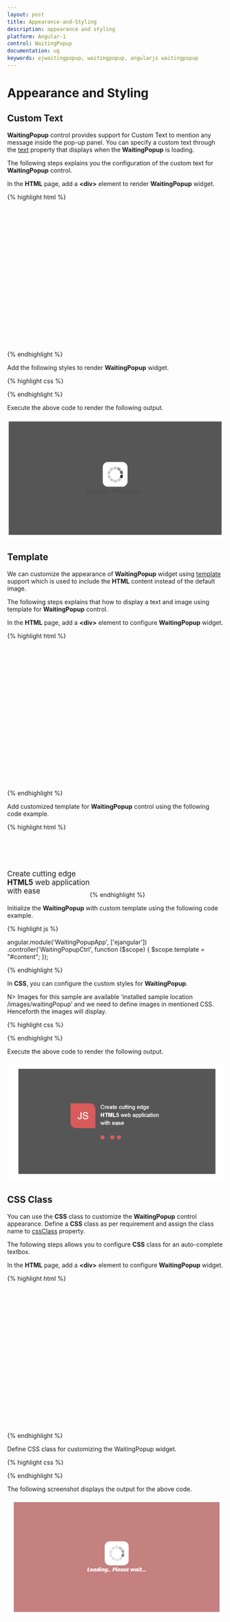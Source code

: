 ```yaml
---
layout: post
title: Appearance-and-Styling
description: appearance and styling 
platform: Angular-1
control: WaitingPopup
documentation: ug
keywords: ejwaitingpopup, waitingpopup, angularjs waitingpopup 
---
```


# Appearance and Styling 

## Custom Text

**WaitingPopup** control provides support for Custom Text to mention any message inside the pop-up panel. You can specify a custom text through the [text](https://help.syncfusion.com/api/js/ejwaitingpopup#members:text) property that displays when the **WaitingPopup** is loading.

The following steps explains you the configuration of the custom text for **WaitingPopup** control.

 In the **HTML** page, add a **&lt;div&gt;** element to render **WaitingPopup** widget.

{% highlight html %}

<div class="control">
 <div id="waitingPopUp" ej-waitingpopup e-showoninit="true" e-text="Loading... Please wait..."></div>
</div>

{% endhighlight %}

Add the following styles to render **WaitingPopup** widget.

{% highlight css %}

<style type="text/css" class="cssStyles">
   #waitingPopUp {
       height: 320px;
       width: 600px;
   }
</style>

{% endhighlight %}

Execute the above code to render the following output.

![](Appearance-and-Styling_images/Appearance-and-Styling_img1.png) 

## Template

We can customize the appearance of **WaitingPopup** widget using [template](https://help.syncfusion.com/api/js/ejwaitingpopup#members:template) support which is used to include the **HTML** content instead of the default image.

The following steps explains that how to display a text and image using template for **WaitingPopup** control.

 In the **HTML** page, add a **&lt;div&gt;** element to configure **WaitingPopup** widget.


{% highlight html %}

<div class="control">
    <div id="waitingPopUp" ej-waitingpopup e-cssclass="customcss" e-showoninit="true" e-template="#content"></div>
</div>  

{% endhighlight %}

 Add customized template for **WaitingPopup** control using the following code example.

{% highlight html %}

<div id="content">
   <div class="block">
      <div class="logo"></div>
      <div class="txt">
         <p>Create cutting edge </p>
         <p><b>HTML5</b> web application </p>
         <p>with ease </p>
      </div>
   </div>
   <div class="loader"></div>
</div>

{% endhighlight %}

Initialize the **WaitingPopup** with custom template using the following code example.

{% highlight js %}

angular.module('WaitingPopupApp', ['ejangular'])
.controller('WaitingPopupCtrl', function ($scope) {
    $scope.template = "#content";
});

{% endhighlight %}

In **CSS**, you can configure the custom styles for **WaitingPopup**.


N> Images for this sample are available ‘installed sample location /images/waitingPopup’ and we need to define images in mentioned CSS. Henceforth the images will display.

{% highlight css %}

<style type="text/css" class="cssStyles">
   #waitingPopUp {
       height: 320px;
       width: 600px;
       margin: 0 auto;
   }
   .block {
    height: 76px;
   }
   .logo {
       background-image: url("../images/waitingPopup/js_logo.png");
       float: left;
       height: 100%;
       width: 77px;
       margin-right: 15px;
   }
   .txt {
       float: left;
       font-size: 17px;
       height: 100%;
       text-align: left;
   }
   .txt p {
       margin: 0;
   }
   .loader {
       background: url("../images/waitingPopup/load_light.gif") no-repeat scroll -5px 18px transparent;
       height: 40px;
       width: 100%;
   }
   #content {
       cursor: default;
       height: 112px;
       width: 275px;
   }
</style>

{% endhighlight %}

Execute the above code to render the following output.

![](Appearance-and-Styling_images/Appearance-and-Styling_img2.png) 

## CSS Class

You can use the **CSS** class to customize the **WaitingPopup** control appearance. Define a **CSS** class as per requirement and assign the class name to [cssClass](https://help.syncfusion.com/api/js/ejwaitingpopup#members:cssclass) property.

The following steps allows you to configure **CSS** class for an auto-complete textbox.

 In the **HTML** page, add a **&lt;div&gt;** element to configure **WaitingPopup** widget.

{% highlight html %}

<div class="control">
   <div id="waitingPopUp" ej-waitingpopup e-cssclass="customcss" e-showoninit="true" e-text="Loading.. Please wait..."></div>
</div>  

{% endhighlight %}

Define CSS class for customizing the WaitingPopup widget.

{% highlight css %}

<style type="text/css" class="cssStyles">
   /*Customize the panel property*/
   #waitingPopUp {
       height: 320px;
       width: 600px;
       margin: 0 auto;
   }
   /* Customize the WaitingPopup */
  .customcss{
    background-color: darkred;
    font-style: italic;
    font-weight: bolder;
    opacity: 0.5;		
    color: white;
  }
</style>

{% endhighlight %}


The following screenshot displays the output for the above code.

![](Appearance-and-Styling_images/Appearance-and-Styling_img3.png) 